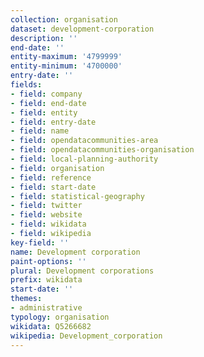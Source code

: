 ```yaml
---
collection: organisation
dataset: development-corporation
description: ''
end-date: ''
entity-maximum: '4799999'
entity-minimum: '4700000'
entry-date: ''
fields:
- field: company
- field: end-date
- field: entity
- field: entry-date
- field: name
- field: opendatacommunities-area
- field: opendatacommunities-organisation
- field: local-planning-authority
- field: organisation
- field: reference
- field: start-date
- field: statistical-geography
- field: twitter
- field: website
- field: wikidata
- field: wikipedia
key-field: ''
name: Development corporation
paint-options: ''
plural: Development corporations
prefix: wikidata
start-date: ''
themes:
- administrative
typology: organisation
wikidata: Q5266682
wikipedia: Development_corporation
---
```

